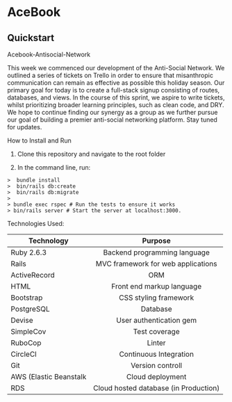 # AceBook
## Quickstart



Acebook-Antisocial-Network

This week we commenced our development of the Anti-Social Network. We outlined a series of tickets on Trello in order to ensure that misanthropic communication can remain as effective as possible this holiday season. Our primary goal for today is to create a full-stack signup consisting of routes, databases, and views. In the course of this sprint, we aspire to write tickets, whilst prioritizing broader learning principles, such as clean code, and DRY. We hope to continue finding our synergy as a group as we further pursue our goal of building a premier anti-social networking platform. Stay tuned for updates.

How to Install and Run

1) Clone this repository and navigate to the root folder

2) In the command line, run:

```
>  bundle install
>  bin/rails db:create
>  bin/rails db:migrate
>
> bundle exec rspec # Run the tests to ensure it works
> bin/rails server # Start the server at localhost:3000.
```

Technologies Used:

| Technology    | Purpose       |
| ------------- |:-------------:|
| Ruby 2.6.3    | Backend programming language |
| Rails    | MVC framework for web applications |
| ActiveRecord | ORM  |
| HTML | Front end markup language |
| Bootstrap | CSS styling framework |
| PostgreSQL | Database |
| Devise | User authentication gem |
| SimpleCov | Test coverage |
| RuboCop | Linter |
| CircleCI | Continuous Integration |
| Git | Version controll |
| AWS (Elastic Beanstalk | Cloud deployment |
| RDS | Cloud hosted database (in Production) |
